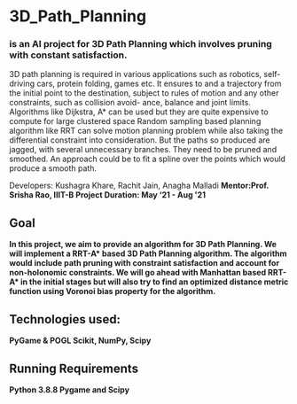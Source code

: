 # 3D_Path_Planning
### is an AI project for 3D Path Planning which involves pruning with constant satisfaction.
3D path planning is required in various applications such as robotics, self-driving cars,
protein folding, games etc. It ensures to and a trajectory from the initial point to the
destination, subject to rules of motion and any other constraints, such as collision avoid-
ance, balance and joint limits.
Algorithms like Dijkstra, A* can be used but they are quite expensive to compute for
large clustered space Random sampling based planning algorithm like RRT can solve
motion planning problem while also taking the differential constraint into consideration.
But the paths so produced are jagged, with several unnecessary branches. They need
to be pruned and smoothed. An approach could be to fit a spline over the points which
would produce a smooth path.

 Developers: Kushagra Khare, Rachit Jain, Anagha Malladi
<b> Mentor:Prof. Srisha Rao, IIIT-B<b>
 <b>Project Duration: May ‘21 - Aug '21 <b>
## Goal
In this project, we aim to provide an algorithm for 3D Path Planning. We will implement a 
RRT-A* based 3D Path Planning algorithm. The algorithm would include path pruning with 
constraint satisfaction and account for non-holonomic constraints. We will go ahead with 
Manhattan based RRT-A* in the initial stages but will also try to find an optimized distance 
metric function using Voronoi bias property for the algorithm.

## Technologies used:

PyGame & POGL
Scikit, NumPy, Scipy


## Running Requirements

Python 3.8.8
Pygame and Scipy 
